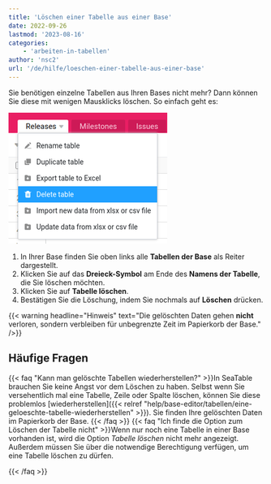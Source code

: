 ```yaml
---
title: 'Löschen einer Tabelle aus einer Base'
date: 2022-09-26
lastmod: '2023-08-16'
categories:
    - 'arbeiten-in-tabellen'
author: 'nsc2'
url: '/de/hilfe/loeschen-einer-tabelle-aus-einer-base'
---
```


Sie benötigen einzelne Tabellen aus Ihren Bases nicht mehr? Dann können Sie diese mit wenigen Mausklicks löschen. So einfach geht es:

![Löschen einer Tabelle aus einer Base](images/delete-a-table.png)

1. In Ihrer Base finden Sie oben links alle **Tabellen der Base** als Reiter dargestellt.
2. Klicken Sie auf das **Dreieck-Symbol** am Ende des **Namens der Tabelle**, die Sie löschen möchten.
3. Klicken Sie auf **Tabelle löschen**.
4. Bestätigen Sie die Löschung, indem Sie nochmals auf **Löschen** drücken.

{{< warning  headline="Hinweis"  text="Die gelöschten Daten gehen **nicht** verloren, sondern verbleiben für unbegrenzte Zeit im Papierkorb der Base." />}}

## Häufige Fragen

{{< faq "Kann man gelöschte Tabellen wiederherstellen?" >}}In SeaTable brauchen Sie keine Angst vor dem Löschen zu haben. Selbst wenn Sie versehentlich mal eine Tabelle, Zeile oder Spalte löschen, können Sie diese problemlos [wiederherstellen]({{< relref "help/base-editor/tabellen/eine-geloeschte-tabelle-wiederherstellen" >}}). Sie finden Ihre gelöschten Daten im Papierkorb der Base.
{{< /faq >}}
{{< faq "Ich finde die Option zum Löschen der Tabelle nicht" >}}Wenn nur noch eine Tabelle in einer Base vorhanden ist, wird die Option _Tabelle löschen_ nicht mehr angezeigt. Außerdem müssen Sie über die notwendige Berechtigung verfügen, um eine Tabelle löschen zu dürfen.

{{< /faq >}}
